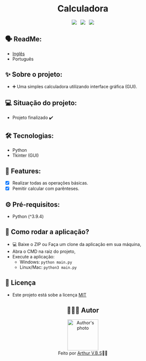 <h1 align="center">Calculadora</h1>

<div align="center">
  <img src="https://img.shields.io/badge/License-MIT-000?style=social&logo=json&logoColor=469BD2">
  &nbsp;
  <img src="https://img.shields.io/badge/GitHub-000?style=social&logo=github&logoColor=469BD2">
  &nbsp;
  <img src="https://img.shields.io/badge/Python-000?style=social&logo=python&logoColor=469BD2">
</div>

## 🗣️ ReadMe:

- [Inglês](https://github.com/ArthurVBS/PyCalculator#readme)
- Português

## ✨ Sobre o projeto:

- ➕ Uma simples calculadora utilizando interface gráfica (GUI).

## 💻 Situação do projeto:

- Projeto finalizado ✔️

## 🛠 Tecnologias:

- Python
- Tkinter (GUI)

## 📝 Features:

- [x] Realizar todas as operações básicas.
- [x] Pemitir calcular com parênteses.

## ⚙️ Pré-requisitos:

- Python (^3.9.4)

## 🚀 Como rodar a aplicação?

- 💻 Baixe o ZIP ou Faça um clone da aplicação em sua máquina,
- Abra o CMD na raiz do projeto,
- Execute a aplicação: 
    - Windows: `python main.py`
    - Linux/Mac: `python3 main.py`

## 📝 Licença

- Este projeto está sobe a licença [MIT](https://github.com/ArthurVBS/PyCalculator/blob/main/LICENSE)

<h2 align="center">👨🏽‍💻 Autor</h2>
<div align="center">
  <img width="100px;" src="https://avatars.githubusercontent.com/u/84406367?v=4" alt="Author's photo"/>
  <br><span>Feito por <a href="https://github.com/ArthurVBS" target="_blank" rel="external">Arthur V.B.S</a>✌🏽</span>
</div>
